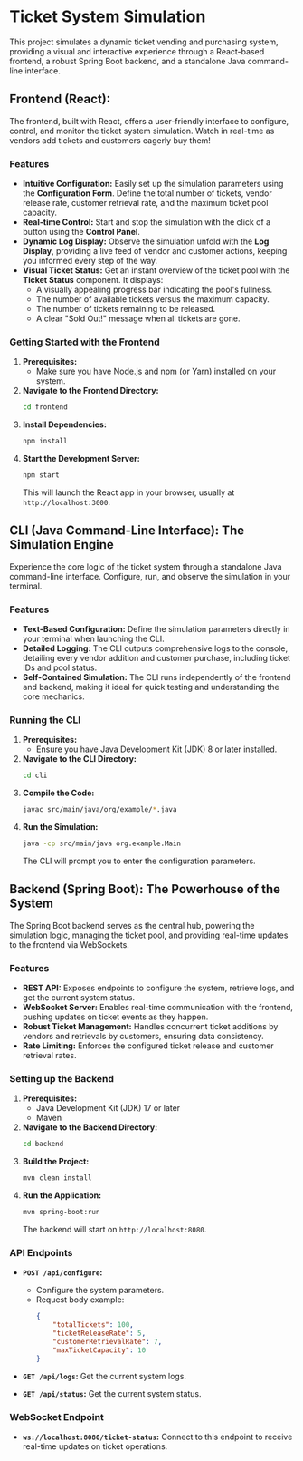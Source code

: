 # Ticket System Simulation

This project simulates a dynamic ticket vending and purchasing system, providing a visual and interactive experience through a React-based frontend, a robust Spring Boot backend, and a standalone Java command-line interface.

## Frontend (React): 

The frontend, built with React, offers a user-friendly interface to configure, control, and monitor the ticket system simulation. Watch in real-time as vendors add tickets and customers eagerly buy them!

### Features

*   **Intuitive Configuration:** Easily set up the simulation parameters using the **Configuration Form**. Define the total number of tickets, vendor release rate, customer retrieval rate, and the maximum ticket pool capacity.
*   **Real-time Control:** Start and stop the simulation with the click of a button using the **Control Panel**.
*   **Dynamic Log Display:**  Observe the simulation unfold with the **Log Display**, providing a live feed of vendor and customer actions, keeping you informed every step of the way.
*   **Visual Ticket Status:** Get an instant overview of the ticket pool with the **Ticket Status** component. It displays:
    *   A visually appealing progress bar indicating the pool's fullness.
    *   The number of available tickets versus the maximum capacity.
    *   The number of tickets remaining to be released.
    *   A clear "Sold Out!" message when all tickets are gone.

### Getting Started with the Frontend

1. **Prerequisites:**
    *   Make sure you have Node.js and npm (or Yarn) installed on your system.
2. **Navigate to the Frontend Directory:**
    ```bash
    cd frontend
    ```
3. **Install Dependencies:**
    ```bash
    npm install
    ```
4. **Start the Development Server:**
    ```bash
    npm start
    ```
    This will launch the React app in your browser, usually at `http://localhost:3000`.

## CLI (Java Command-Line Interface): The Simulation Engine

Experience the core logic of the ticket system through a standalone Java command-line interface. Configure, run, and observe the simulation in your terminal.

### Features

*   **Text-Based Configuration:** Define the simulation parameters directly in your terminal when launching the CLI.
*   **Detailed Logging:**  The CLI outputs comprehensive logs to the console, detailing every vendor addition and customer purchase, including ticket IDs and pool status.
*   **Self-Contained Simulation:** The CLI runs independently of the frontend and backend, making it ideal for quick testing and understanding the core mechanics.

### Running the CLI

1. **Prerequisites:**
    *   Ensure you have Java Development Kit (JDK) 8 or later installed.
2. **Navigate to the CLI Directory:**
    ```bash
    cd cli
    ```
3. **Compile the Code:**
    ```bash
    javac src/main/java/org/example/*.java
    ```
4. **Run the Simulation:**
    ```bash
    java -cp src/main/java org.example.Main
    ```
    The CLI will prompt you to enter the configuration parameters.

## Backend (Spring Boot): The Powerhouse of the System

The Spring Boot backend serves as the central hub, powering the simulation logic, managing the ticket pool, and providing real-time updates to the frontend via WebSockets.

### Features

*   **REST API:** Exposes endpoints to configure the system, retrieve logs, and get the current system status.
*   **WebSocket Server:** Enables real-time communication with the frontend, pushing updates on ticket events as they happen.
*   **Robust Ticket Management:**  Handles concurrent ticket additions by vendors and retrievals by customers, ensuring data consistency.
*   **Rate Limiting:**  Enforces the configured ticket release and customer retrieval rates.

### Setting up the Backend

1. **Prerequisites:**
    *   Java Development Kit (JDK) 17 or later
    *   Maven
2. **Navigate to the Backend Directory:**
    ```bash
    cd backend
    ```
3. **Build the Project:**
    ```bash
    mvn clean install
    ```
4. **Run the Application:**
    ```bash
    mvn spring-boot:run
    ```
    The backend will start on `http://localhost:8080`.

### API Endpoints

*   **`POST /api/configure`:**
    *   Configure the system parameters.
    *   Request body example:
        ```json
        {
            "totalTickets": 100,
            "ticketReleaseRate": 5,
            "customerRetrievalRate": 7,
            "maxTicketCapacity": 10
        }
        ```

*   **`GET /api/logs`:** Get the current system logs.
*   **`GET /api/status`:** Get the current system status.

### WebSocket Endpoint

*   **`ws://localhost:8080/ticket-status`:**  Connect to this endpoint to receive real-time updates on ticket operations.


